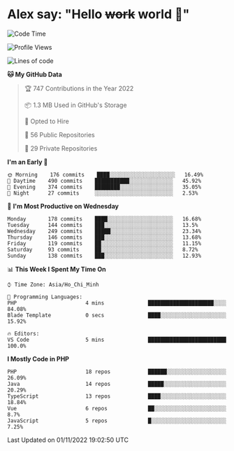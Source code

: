 # Alex say: "Hello ~~work~~ world 🐾"

<!--START_SECTION:waka-->
![Code Time](http://img.shields.io/badge/Code%20Time-839%20hrs%205%20mins-blue)

![Profile Views](http://img.shields.io/badge/Profile%20Views-0-blue)

![Lines of code](https://img.shields.io/badge/From%20Hello%20World%20I%27ve%20Written-1%20Million%20lines%20of%20code-blue)

**🐱 My GitHub Data** 

> 🏆 747 Contributions in the Year 2022
 > 
> 📦 1.3 MB Used in GitHub's Storage 
 > 
> 💼 Opted to Hire
 > 
> 📜 56 Public Repositories 
 > 
> 🔑 29 Private Repositories  
 > 
**I'm an Early 🐤** 

```text
🌞 Morning    176 commits    ████░░░░░░░░░░░░░░░░░░░░░   16.49% 
🌆 Daytime    490 commits    ███████████░░░░░░░░░░░░░░   45.92% 
🌃 Evening    374 commits    ████████░░░░░░░░░░░░░░░░░   35.05% 
🌙 Night      27 commits     ░░░░░░░░░░░░░░░░░░░░░░░░░   2.53%

```
📅 **I'm Most Productive on Wednesday** 

```text
Monday       178 commits    ████░░░░░░░░░░░░░░░░░░░░░   16.68% 
Tuesday      144 commits    ███░░░░░░░░░░░░░░░░░░░░░░   13.5% 
Wednesday    249 commits    █████░░░░░░░░░░░░░░░░░░░░   23.34% 
Thursday     146 commits    ███░░░░░░░░░░░░░░░░░░░░░░   13.68% 
Friday       119 commits    ██░░░░░░░░░░░░░░░░░░░░░░░   11.15% 
Saturday     93 commits     ██░░░░░░░░░░░░░░░░░░░░░░░   8.72% 
Sunday       138 commits    ███░░░░░░░░░░░░░░░░░░░░░░   12.93%

```


📊 **This Week I Spent My Time On** 

```text
⌚︎ Time Zone: Asia/Ho_Chi_Minh

💬 Programming Languages: 
PHP                      4 mins              █████████████████████░░░░   84.08% 
Blade Template           0 secs              ████░░░░░░░░░░░░░░░░░░░░░   15.92%

🔥 Editors: 
VS Code                  5 mins              █████████████████████████   100.0%

```

**I Mostly Code in PHP** 

```text
PHP                      18 repos            ██████░░░░░░░░░░░░░░░░░░░   26.09% 
Java                     14 repos            █████░░░░░░░░░░░░░░░░░░░░   20.29% 
TypeScript               13 repos            ████░░░░░░░░░░░░░░░░░░░░░   18.84% 
Vue                      6 repos             ██░░░░░░░░░░░░░░░░░░░░░░░   8.7% 
JavaScript               5 repos             █░░░░░░░░░░░░░░░░░░░░░░░░   7.25%

```



 Last Updated on 01/11/2022 19:02:50 UTC
<!--END_SECTION:waka-->
